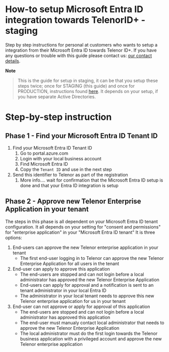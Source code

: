 # How-to setup Microsoft Entra ID integration towards TelenorID\+ - staging

Step by step instructions for personal at customers who wants to setup a integration from their Microsoft Entra ID towards Telenor ID\+.
If you have any questions or trouble with this guide please contact us: [our contact details](TelenorID_Plus_-_help.md).

__Note__

> This is the guide for setup in staging, it can be that you setup these steps twice; once for STAGING (this guide) and once for PRODUCTION, instructions found [here](TelenorID_Plus_-_ad_integration_prod.md). 
> It depends on your setup, if you have separate Active Directories.


# Step-by-step instruction


## Phase 1 - Find your Microsoft Entra ID Tenant ID
1. Find your Microsoft Entra ID Tenant ID 
   1. Go to portal.azure.com
   2. Login with your local business account
   3. Find Microsoft Entra ID
   4. Copy the ```Tenant ID``` and use in the next step
2. Send this identifier to Telenor as part of the registration
   1. More info....
wait for confirmation that the Microsoft Entra ID setup is done and that your Entra ID integration is setup

## Phase 2 - Approve new Telenor Enterprise Application in your tenant
The steps in this phase is all dependent on your Microsoft Entra ID tenant configuration.
It all depends on your setting for "consent and permissions" for "enterprise application" in your "Microsoft Entra ID tenant"
It is three options:
1. End-users can approve the new Telenor enterprise application in your tenant
   - The first end-user logging in to Telenor can approve the new Telenor Enterprise Application for all users in the tenant
2. End-user can apply to approve this application
   - The end-users are stopped and can not login before a local administrator has approved the new Telenor Enterprise Application
   - End-users can apply for approval and a notification is sent to an tenant administrator in your local Entra ID
   - The administrator in your local tenant needs to approve this new Telenor enterprise application for us in your tenant
3. End-user can not approve or apply for approval of this application
   - The end-users are stopped and can not login before a local administrator has approved this application
   - The end-user must manualy contact local administrator that needs to approve the new Telenor Enterprise Application
   - The local administrator must do the first login towards the Telenor business application with a privileged account and approve the new Telenor enterprise application
